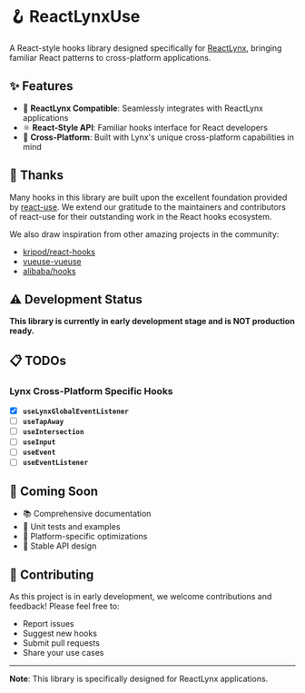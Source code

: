 # 🪝 ReactLynxUse

A React-style hooks library designed specifically for [ReactLynx](https://lynxjs.org/react/), bringing familiar React patterns to cross-platform applications.

## ✨ Features

- 🎯 **ReactLynx Compatible**: Seamlessly integrates with ReactLynx applications
- ⚛️ **React-Style API**: Familiar hooks interface for React developers
- 🔧 **Cross-Platform**: Built with Lynx's unique cross-platform capabilities in mind

## 🙏 Thanks

Many hooks in this library are built upon the excellent foundation provided by [react-use](https://github.com/streamich/react-use). We extend our gratitude to the maintainers and contributors of react-use for their outstanding work in the React hooks ecosystem.

We also draw inspiration from other amazing projects in the community:

- [kripod/react-hooks](https://github.com/kripod/react-hooks)
- [vueuse-vueuse](https://github.com/vueuse/vueuse)
- [alibaba/hooks](https://github.com/alibaba/hooks)

## ⚠️ Development Status

**This library is currently in early development stage and is NOT production ready.**

## 📋 TODOs

### Lynx Cross-Platform Specific Hooks

- [x] **`useLynxGlobalEventListener`**
- [ ] **`useTapAway`**
- [ ] **`useIntersection`**
- [ ] **`useInput`**
- [ ] **`useEvent`**
- [ ] **`useEventListener`**

## 🚧 Coming Soon

- 📚 Comprehensive documentation
- 🧪 Unit tests and examples
- 📱 Platform-specific optimizations
- 🔄 Stable API design

## 🤝 Contributing

As this project is in early development, we welcome contributions and feedback! Please feel free to:

- Report issues
- Suggest new hooks
- Submit pull requests
- Share your use cases

---

**Note**: This library is specifically designed for ReactLynx applications.
